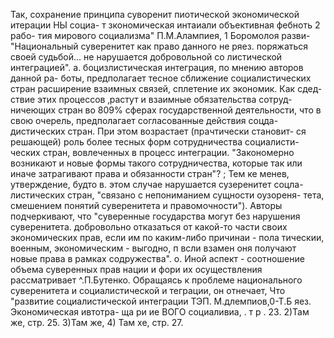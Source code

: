 Так, сохранение принципа суворенит
пиотической экономической итерации НЫ социа-
т зкономическая интаиали объективная  фебноть 2 рабо-
тия мирового социализма" П.М.Алампиея, 1 Боромолоя разви-
"Национальный суверенитет как право данного не
ряез.
поряжаться своей судьбой... не нарушается добровольной со
листической интеграцией". а.
боцизлистическая интеграция, по мнению авторов данной ра-
боты, предполагает тесное сближение социалистических стран
расширение взаимных связей, сплетение их экономик. Как сдед-
ствие этих процессов ‚растут и взаимные обязательства сотруд-
ничеющих стран во 809% сферах государственной деятельности,
что в свою очерель, предполагает согласованные действия соцда-
дистических стран. При этом возрастает (прачтически становит-
ся решающей) роль более тесных форм сотрудничества социалисти-
ческих стран, вовлеченных в процесс интеграции. "Закономерно
возникают и новые формы такого сотрудничества, которые так или
иначе затрагивают права и обязанности стран"? ; Тем ке менев,
утверждение, будто в. этом случае нарушается сузеренитет соцла-
листических стран, "связано с непониманием сущности оузореня-
тета, смешением понятий суверенитета и правомочности").
Авторы подчеркивают, что "суверенные государства могут без
нарушения суверенитета. добровольно отказаться от какой-то части
своих экономических прав, если им по каким-либо причинаи - пола
тическии, военным, экономическим - выгодно, п всли взамен оня
получают новые права в рамках содружества". о.
Иной аспект - соотношение объема суверенных прав нации и
фори их осуществления рассматривает ^.П.Бутенко. Обращаясь
к проблеме национального суверенитета и социалистической и
теграции, он отнечает, Что "развитие социалистической интеграции
ТЭП. М.длемпиов,0-Т.Б яез. Экономическая ивтотра-
ща ри ие ВОГО социаливиа,
. т р . 23.
2)Там же, стр. 25.
З)Там же,
4) Там хе, стр. 27.

